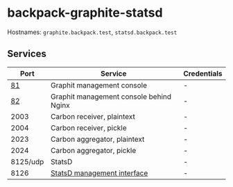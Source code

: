 # backpack-graphite-statsd

Hostnames: `graphite.backpack.test`, `statsd.backpack.test`

## Services

| Port | Service | Credentials
| ---- | ------- | -----------
| [81](http://graphite.backpack.test:81) | Graphit management console | -
| [82](http://graphite.backpack.test:82) | Graphit management console behind Nginx | -
| 2003 | Carbon receiver, plaintext | -
| 2004 | Carbon receiver, pickle | -
| 2023 | Carbon aggregator, plaintext | -
| 2024 | Carbon aggregator, pickle | -
| 8125/udp | StatsD | -
| 8126 | [StatsD management interface](https://github.com/statsd/statsd/blob/master/docs/admin_interface.md) | -

